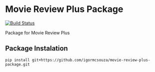 # Movie Review Plus Package

[![Build Status](https://travis-ci.org/igormcsouza/movie-review-plus-package.svg?branch=master)](https://travis-ci.org/igormcsouza/movie-review-plus-package)

Package for Movie Review Plus

## Package Instalation

    pip install git+https://github.com/igormcsouza/movie-review-plus-package.git